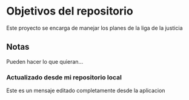 # Objetivos del repositorio
Este proyecto se encarga de manejar los planes de la liga de la justicia

## Notas
Pueden hacer lo que quieran...

### Actualizado desde mi repositorio local
Este es un mensaje editado completamente desde la aplicacion

